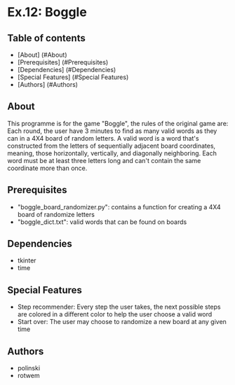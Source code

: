 # Ex.12: Boggle

## Table of contents
* [About] (#About)
* [Prerequisites] (#Prerequisites)
* [Dependencies] (#Dependencies)
* [Special Features] (#Special Features)
* [Authors] (#Authors)

## About
This programme is for the game "Boggle", the rules of the original game are:
Each round, the user have 3 minutes to find as many valid words as they can in a 4X4 board of random letters.
A valid word is a word that's constructed from the letters of sequentially adjacent board coordinates,
meaning, those horizontally, vertically, and diagonally neighboring.
Each word must be at least three letters long and can't contain the same coordinate more than once.

## Prerequisites
* "boggle_board_randomizer.py": contains a function for creating a 4X4 board of randomize letters
* "boggle_dict.txt": valid words that can be found on boards

## Dependencies
* tkinter
* time

## Special Features
* Step recommender:
Every step the user takes, the next possible steps are colored in a different color to help the user choose a valid word
* Start over:
The user may choose to randomize a new board at any given time

## Authors
* polinski
* rotwem
